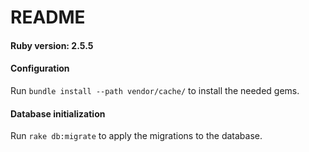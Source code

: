 # README

#### Ruby version: 2.5.5

#### Configuration
Run `bundle install --path vendor/cache/` to install the needed gems.

#### Database initialization 
Run `rake db:migrate` to apply the migrations to the database.